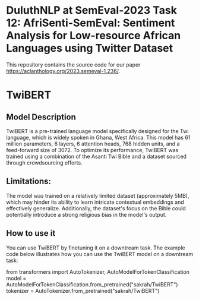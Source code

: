 # DuluthNLP at SemEval-2023 Task 12: AfriSenti-SemEval: Sentiment Analysis for Low-resource African Languages using Twitter Dataset

This repository contains the source code for our paper https://aclanthology.org/2023.semeval-1.236/. 

# TwiBERT
## Model Description
TwiBERT is a pre-trained language model specifically designed for the Twi language, which is widely spoken in Ghana, West Africa. This model has 61 million parameters, 6 layers, 6 attention heads, 768 hidden units, and a feed-forward size of 3072. To optimize its performance, TwiBERT was trained using a combination of the Asanti Twi Bible and a dataset sourced through crowdsourcing efforts.

## Limitations:
The model was trained on a relatively limited dataset (approximately 5MB), which may hinder its ability to learn intricate contextual embeddings and effectively generalize. Additionally, the dataset's focus on the Bible could potentially introduce a strong religious bias in the model's output.

## How to use it
You can use TwiBERT by finetuning it on a downtream task. The example code below illustrates how you can use the TwiBERT model on a downtream task:

from transformers import AutoTokenizer, AutoModelForTokenClassification
model = AutoModelForTokenClassification.from_pretrained("sakrah/TwiBERT")
tokenizer = AutoTokenizer.from_pretrained("sakrah/TwiBERT")
